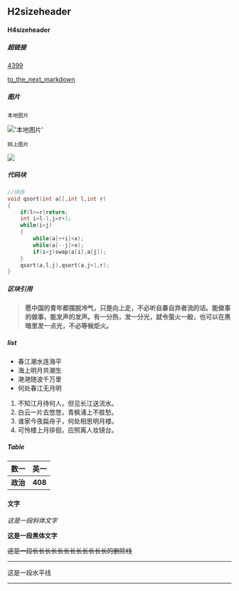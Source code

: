 ## H2sizeheader

#### H4sizeheader

##### 超链接

[4399](http://www.4399.com/)

[to_the_next_markdown](./FIR.md)

##### 图片

`本地图片`

!['本地图片'](img1.jpg)

`网上图片`

![](https://i0.hdslb.com/bfs/article/c4250fbd8ce7ce0271b8c91414716b10a37c6dad.jpg@1284w_260h.webp)

##### 代码块

```c++
//快排
void qsort(int a[],int l,int r)
{
    if(l>=r)return;
    int i=l-1,j=r+1;
    while(i<j)
    {
        while(a[++i]<x);
        while(a[--j]>x);
        if(i<j)swap(a[i],a[j]);
    }
    qsort(a,l,j),qsort(a,j+1,r);
}
```

##### 区块引用

>**愿中国的青年都摆脱冷气，只是向上走，不必听自暴自弃者流的话。能做事的做事，能发声的发声。有一分热，发一分光，就令萤火一般，也可以在黑暗里发一点光，不必等候炬火。**

##### list

- 春江潮水连海平
- 海上明月共潮生
- 滟滟随波千万里
- 何处春江无月明

1. 不知江月待何人，但见长江送流水。
2. 白云一片去悠悠，青枫浦上不胜愁。
3. 谁家今夜扁舟子，何处相思明月楼。
4. 可怜楼上月徘徊，应照离人妆镜台。

##### Table

|   数一   |  英一   |
| :------: | :-----: |
| **政治** | **408** |

#### 文字

*这是一段斜体文字*

**这是一段黑体文字**

~~这是一段长长长长长长长长长长长长的删除线~~

---

这是一段水平线

---



